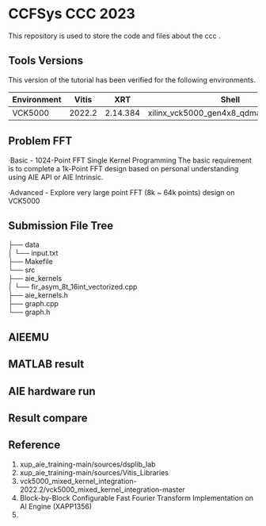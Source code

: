# CCFSys CCC 2023
This repository is used to store the code and files about the ccc .

## Tools Versions

This version of the tutorial has been verified for the following environments. 

| Environment  | Vitis   |    XRT   | Shell | Notes |
|--------------|---------|----------|-------|-------|
| VCK5000      | 2022.2  | 2.14.384  | xilinx_vck5000_gen4x8_qdma_2_202220_1|  |

## Problem FFT
·Basic - 1024-Point FFT Single Kernel Programming
 The basic requirement is to complete a 1k-Point FFT design based on personal understanding using AIE API or AIE Intrinsic.
 
·Advanced - Explore very large point FFT (8k ~ 64k points) design on VCK5000

## Submission File Tree 
├── data  
│   └── input.txt  
├── Makefile  
└── src  
  ├── aie_kernels  
  │   └── fir_asym_8t_16int_vectorized.cpp  
  ├── aie_kernels.h  
  ├── graph.cpp  
  └── graph.h  

## AIEEMU

## MATLAB result

## AIE hardware run

## Result compare

## Reference
1. xup_aie_training-main/sources/dsplib_lab
2. xup_aie_training-main/sources/Vitis_Libraries
3. vck5000_mixed_kernel_integration-2022.2/vck5000_mixed_kernel_integration-master
4. Block-by-Block Configurable Fast Fourier Transform Implementation on AI Engine (XAPP1356)
5. 
